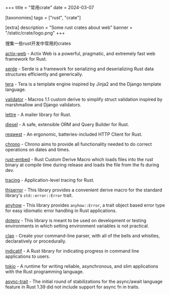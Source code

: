 +++
title = "常用crate"
date = 2024-03-07

[taxonomies]
tags = ["rust", "crate"]

[extra]
description = "Some rust crates about web"
banner = "/static/crate/logo.png"
+++

搜集一些rust开发中常用的crates

<!-- more -->

[actix-web](https://crates.io/crates/actix-web) - Actix Web is a powerful, pragmatic, and extremely fast web framework for Rust.

[serde](https://crates.io/crates/serde) - Serde is a framework for serializing and deserializing Rust data structures efficiently and generically.

[tera](https://crates.io/crates/tera) - Tera is a template engine inspired by Jinja2 and the Django template language.

[validator](https://crates.io/crates/validator) - Macros 1.1 custom derive to simplify struct validation inspired by marshmallow and Django validators.

[lettre](https://crates.io/crates/lettre) - A mailer library for Rust.

[diesel](https://crates.io/crates/diesel) - A safe, extensible ORM and Query Builder for Rust.

[reqwest](https://crates.io/crates/reqwest) - An ergonomic, batteries-included HTTP Client for Rust.

[chrono](https://crates.io/crates/chrono) - Chrono aims to provide all functionality needed to do correct operations on dates and times.

[rust-embed](https://crates.io/crates/rust-embed) - Rust Custom Derive Macro which loads files into the rust binary at compile time during release and loads the file from the fs during dev.

[tracing](https://crates.io/crates/tracing) - Application-level tracing for Rust.

[thiserror](https://crates.io/crates/thiserror) - This library provides a convenient derive macro for the standard library's `std::error::Error` trait.

[anyhow](https://crates.io/crates/anyhow) - This library provides `anyhow::Error`, a trait object based error type for easy idiomatic error handling in Rust applications.

[dotenv](https://crates.io/crates/dotenv) - This library is meant to be used on development or testing environments in which setting environment variables is not practical.

[clap](https://crates.io/crates/clap) - Create your command-line parser, with all of the bells and whistles, declaratively or procedurally.

[indicatif](https://crates.io/crates/indicatif) - A Rust library for indicating progress in command line applications to users.

[tokio](https://crates.io/crates/tokio) - A runtime for writing reliable, asynchronous, and slim applications with the Rust programming language.

[async-trait](https://crates.io/crates/async-trait) - The initial round of stabilizations for the async/await language feature in Rust 1.39 did not include support for async fn in traits.
